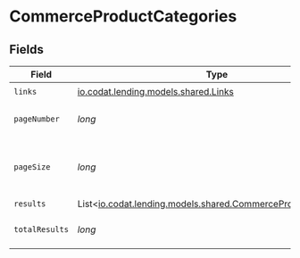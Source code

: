 # CommerceProductCategories


## Fields

| Field                                                                                                          | Type                                                                                                           | Required                                                                                                       | Description                                                                                                    |
| -------------------------------------------------------------------------------------------------------------- | -------------------------------------------------------------------------------------------------------------- | -------------------------------------------------------------------------------------------------------------- | -------------------------------------------------------------------------------------------------------------- |
| `links`                                                                                                        | [io.codat.lending.models.shared.Links](../../models/shared/Links.md)                                           | :heavy_check_mark:                                                                                             | N/A                                                                                                            |
| `pageNumber`                                                                                                   | *long*                                                                                                         | :heavy_check_mark:                                                                                             | Current page number.                                                                                           |
| `pageSize`                                                                                                     | *long*                                                                                                         | :heavy_check_mark:                                                                                             | Number of items to return in results array.                                                                    |
| `results`                                                                                                      | List<[io.codat.lending.models.shared.CommerceProductCategory](../../models/shared/CommerceProductCategory.md)> | :heavy_minus_sign:                                                                                             | N/A                                                                                                            |
| `totalResults`                                                                                                 | *long*                                                                                                         | :heavy_check_mark:                                                                                             | Total number of items.                                                                                         |